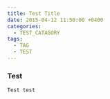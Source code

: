 ```yaml
---
title: Test Title
date: 2015-04-12 11:50:00 +0400
categories:
  - TEST_CATAGORY
tags:
  - TAG
  - TEST
---
```

### Test
```
Test test
```